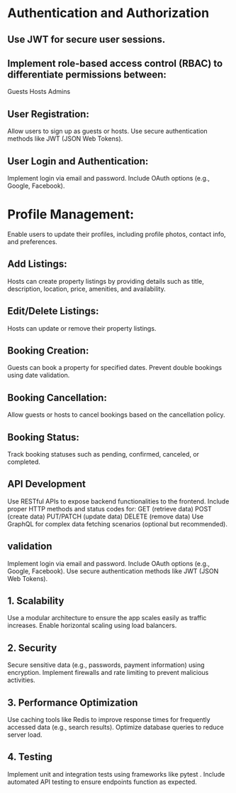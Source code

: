 # Authentication and Authorization
## Use JWT for secure user sessions.
## Implement role-based access control (RBAC) to differentiate permissions between:
Guests
Hosts
Admins


## User Registration:
Allow users to sign up as guests or hosts.
Use secure authentication methods like JWT (JSON Web Tokens).

## User Login and Authentication:
Implement login via email and password.
Include OAuth options (e.g., Google, Facebook).

# Profile Management:
Enable users to update their profiles, including profile photos, contact info, and preferences.

## Add Listings:
Hosts can create property listings by providing details such as title, description, location, price, amenities, and availability.

## Edit/Delete Listings:
Hosts can update or remove their property listings.

## Booking Creation:
Guests can book a property for specified dates.
Prevent double bookings using date validation.

## Booking Cancellation:
Allow guests or hosts to cancel bookings based on the cancellation policy.

## Booking Status:
Track booking statuses such as pending, confirmed, canceled, or completed.

## API Development
Use RESTful APIs to expose backend functionalities to the frontend.
Include proper HTTP methods and status codes for:
GET (retrieve data)
POST (create data)
PUT/PATCH (update data)
DELETE (remove data)
Use GraphQL for complex data fetching scenarios (optional but recommended).

## validation
Implement login via email and password.
Include OAuth options (e.g., Google, Facebook).
Use secure authentication methods like JWT (JSON Web Tokens).


## 1. Scalability
Use a modular architecture to ensure the app scales easily as traffic increases.
Enable horizontal scaling using load balancers.
## 2. Security
Secure sensitive data (e.g., passwords, payment information) using encryption.
Implement firewalls and rate limiting to prevent malicious activities.
## 3. Performance Optimization
Use caching tools like Redis to improve response times for frequently accessed data (e.g., search results).
Optimize database queries to reduce server load.
## 4. Testing
Implement unit and integration tests using frameworks like pytest .
Include automated API testing to ensure endpoints function as expected.